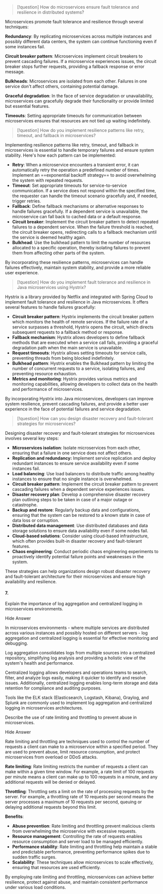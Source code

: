 >[!question] How do microservices ensure fault tolerance and resilience in distributed systems?

Microservices promote fault tolerance and resilience through several techniques:

**Redundancy**: By replicating microservices across multiple instances and possibly different data centers, the system can continue functioning even if some instances fail.

**Circuit breaker pattern**: Microservices implement circuit breakers to prevent cascading failures. If a microservice experiences issues, the circuit breaker stops further requests, providing a fallback response or error message.

**Bulkheads**: Microservices are isolated from each other. Failures in one service don't affect others, containing potential damage.

**Graceful degradation**: In the face of service degradation or unavailability, microservices can gracefully degrade their functionality or provide limited but essential features.

**Timeouts**: Setting appropriate timeouts for communication between microservices ensures that resources are not tied up waiting indefinitely.


>[!question] How do you implement resilience patterns like retry, timeout, and fallback in microservices?


Implementing resilience patterns like retry, timeout, and fallback in microservices is essential to handle temporary failures and ensure system stability. Here's how each pattern can be implemented:

- **Retry**: When a microservice encounters a transient error, it can automatically retry the operation a predefined number of times. Implement an ==exponential backoff strategy== to avoid overwhelming the system with repeated requests.
- **Timeout**: Set appropriate timeouts for service-to-service communication. If a service does not respond within the specified time, the requester can handle the timeout scenario gracefully and, if needed, trigger retries.
- **Fallback**: Define fallback mechanisms or alternative responses to handle failures gracefully. If a dependent service is unavailable, the microservice can fall back to cached data or a default response.
- **Circuit breaker**: Implement the circuit breaker pattern to detect repeated failures to a dependent service. When the failure threshold is reached, the circuit breaker opens, redirecting calls to a fallback mechanism until the service is deemed healthy again.
- **Bulkhead**: Use the bulkhead pattern to limit the number of resources allocated to a specific operation, thereby isolating failures to prevent them from affecting other parts of the system.

By incorporating these resilience patterns, microservices can handle failures effectively, maintain system stability, and provide a more reliable user experience.


>[!question] How do you implement fault tolerance and resilience in Java microservices using Hystrix?

Hystrix is a library provided by Netflix and integrated with Spring Cloud to implement fault tolerance and resilience in Java microservices. It offers several features to handle failures gracefully:

- **Circuit breaker pattern**: Hystrix implements the circuit breaker pattern which monitors the health of remote services. If the failure rate of a service surpasses a threshold, Hystrix opens the circuit, which directs subsequent requests to a fallback method or response.
- **Fallback mechanism**: Hystrix allows developers to define fallback methods that are executed when a service call fails, providing a graceful degradation path when the main service is unavailable.
- **Request timeouts**: Hystrix allows setting timeouts for service calls, preventing threads from being blocked indefinitely.
- **Bulkhead pattern**: Hystrix enables the Bulkhead pattern by limiting the number of concurrent requests to a service, isolating failures, and preventing resource exhaustion.
- **Metrics and monitoring**: Hystrix provides various metrics and monitoring capabilities, allowing developers to collect data on the health and performance of microservices.

By incorporating Hystrix into Java microservices, developers can improve system resilience, prevent cascading failures, and provide a better user experience in the face of potential failures and service degradation.


>[!question] How can you design disaster recovery and fault-tolerant strategies for microservices?

Designing disaster recovery and fault-tolerant strategies for microservices involves several key steps:

- **Microservices isolation**: Isolate microservices from each other, ensuring that a failure in one service does not affect others.
- **Replication and redundancy:** Implement service replication and deploy redundant instances to ensure service availability even if some instances fail.
- **Load balancing**: Use load balancers to distribute traffic among healthy instances to ensure that no single instance is overwhelmed.
- **Circuit breaker pattern**: Implement the circuit breaker pattern to prevent cascading failures when a dependent service experiences issues.
- **Disaster recovery plan**: Develop a comprehensive disaster recovery plan outlining steps to be taken in case of a major outage or catastrophe.
- **Backup and restore**: Regularly backup data and configurations, ensuring that the system can be restored to a known state in case of data loss or corruption.
- **Distributed data management**: Use distributed databases and data storage solutions to ensure data availability even if some nodes fail.
- **Cloud-based solutions**: Consider using cloud-based infrastructure, which often provides built-in disaster recovery and fault-tolerant features.
- **Chaos engineering**: Conduct periodic chaos engineering experiments to proactively identify potential failure points and weaknesses in the system.

These strategies can help organizations design robust disaster recovery and fault-tolerant architecture for their microservices and ensure high availability and resilience.




#### 7.

Explain the importance of log aggregation and centralized logging in microservices environments.

Hide Answer

In microservices environments - where multiple services are distributed across various instances and possibly hosted on different servers - log aggregation and centralized logging is essential for effective monitoring and debugging.

Log aggregation consolidates logs from multiple sources into a centralized repository, simplifying log analysis and providing a holistic view of the system's health and performance.

Centralized logging allows developers and operations teams to search, filter, and analyze logs easily, making it quicker to identify and resolve issues. Additionally, centralized logging enables long-term storage and data retention for compliance and auditing purposes.

Tools like the ELK stack (Elasticsearch, Logstash, Kibana), Graylog, and Splunk are commonly used to implement log aggregation and centralized logging in microservices architectures.






  
Describe the use of rate limiting and throttling to prevent abuse in microservices.

Hide Answer

Rate limiting and throttling are techniques used to control the number of requests a client can make to a microservice within a specified period. They are used to prevent abuse, limit resource consumption, and protect microservices from overload or DDoS attacks.

**Rate limiting**: Rate limiting restricts the number of requests a client can make within a given time window. For example, a rate limit of 100 requests per minute means a client can make up to 100 requests in a minute, and any additional requests will be denied or delayed.

**Throttling**: Throttling sets a limit on the rate of processing requests by the server. For example, a throttling rate of 10 requests per second means the server processes a maximum of 10 requests per second, queuing or delaying additional requests beyond this limit.

**Benefits**:

- **Abuse prevention**: Rate limiting and throttling prevent malicious clients from overwhelming the microservice with excessive requests.
- **Resource management**: Controlling the rate of requests enables resource consumption and server load to be managed efficiently.
- **Performance stability**: Rate limiting and throttling help maintain a stable and predictable performance, preventing performance spikes due to sudden traffic surges.
- **Scalability**: These techniques allow microservices to scale effectively, ensuring that resources are used efficiently.

By employing rate limiting and throttling, microservices can achieve better resilience, protect against abuse, and maintain consistent performance under various load conditions.
